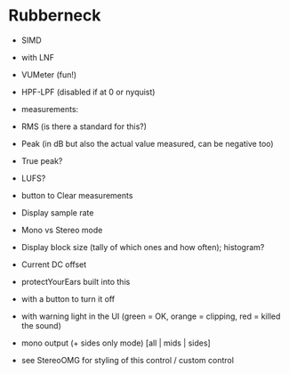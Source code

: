 # Rubberneck

-	SIMD
-	with LNF

-	VUMeter (fun!)

-	HPF-LPF (disabled if at 0 or nyquist)

-	measurements:
  -	RMS (is there a standard for this?)
  -	Peak (in dB but also the actual value measured, can be negative too)
  -	True peak?
  -	LUFS?
  -	button to Clear measurements
  -	Display sample rate
  -	Mono vs Stereo mode
  -	Display block size (tally of which ones and how often); histogram?
  -	Current DC offset

-	protectYourEars built into this
  -	with a button to turn it off
  -	with warning light in the UI (green = OK, orange = clipping, red = killed the sound)

-	mono output (+ sides only mode)  [all | mids | sides]
  - see StereoOMG for styling of this control / custom control
